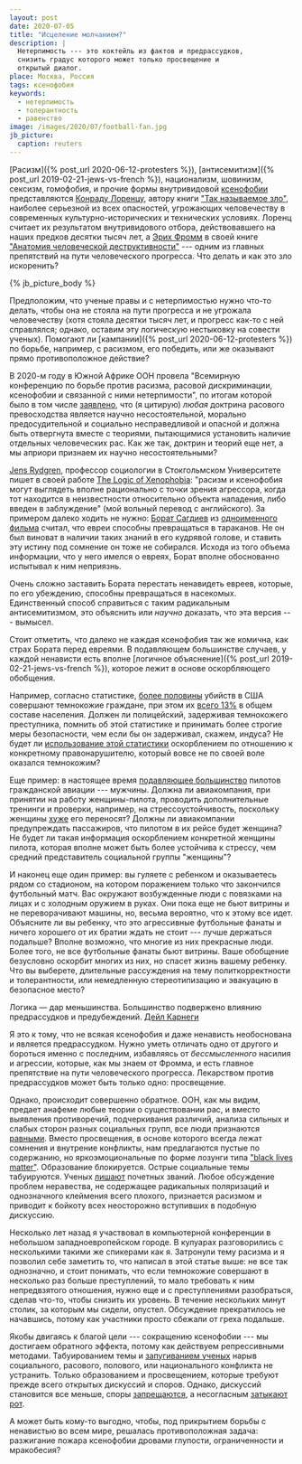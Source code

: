 ```yaml
---
layout: post
date: 2020-07-05
title: "Исцеление молчанием?"
description: |
  Нетерпимость --- это коктейль из фактов и предрассудков,
  снизить градус которого может только просвещение и
  открытый диалог.
place: Москва, Россия
tags: ксенофобия
keywords:
  - нетерпимость
  - толерантность
  - равенство
image: /images/2020/07/football-fan.jpg
jb_picture:
  caption: reuters
---
```


[Расизм]({% post_url 2020-06-12-protesters %}),
[антисемитизм]({% post_url 2019-02-21-jews-vs-french %}),
национализм, шовинизм, сексизм, гомофобия,
и прочие формы внутривидовой
[ксенофобии](https://ru.wikipedia.org/wiki/%D0%9A%D1%81%D0%B5%D0%BD%D0%BE%D1%84%D0%BE%D0%B1%D0%B8%D1%8F)
представляются
[Конраду Лоренцу](https://ru.wikipedia.org/wiki/%D0%9B%D0%BE%D1%80%D0%B5%D0%BD%D1%86,_%D0%9A%D0%BE%D0%BD%D1%80%D0%B0%D0%B4),
автору книги ["Так называемое зло"](https://www.litres.ru/konrad-lorenc/agressiya-tak-nazyvaemoe-zlo/),
наиболее серьезной из всех опасностей, угрожающих человечеству
в современных культурно-исторических и технических условиях.
Лоренц считает их результатом внутривидового отбора, действовавшего на наших
предков десятки тысяч лет, а
[Эрих Фромм](https://ru.wikipedia.org/wiki/%D0%A4%D1%80%D0%BE%D0%BC%D0%BC,_%D0%AD%D1%80%D0%B8%D1%85)
в своей книге
["Анатомия человеческой деструктивности"](https://www.litres.ru/erih-fromm/anatomiya-chelovecheskoy-destruktivnosti/) ---
одним из главных препятствий на пути человеческого прогресса.
Что делать и как это зло искоренить?

{% jb_picture_body %}

<!--more-->

Предположим, что ученые правы и с нетерпимостью нужно что-то делать,
чтобы она не стояла на пути прогресса и не угрожала человечеству
(хотя стояла десятки тысяч лет, и прогресс как-то с ней справлялся;
однако, оставим эту логическую нестыковку на совести ученых).
Помогают ли [кампании]({% post_url 2020-06-12-protesters %})
по борьбе, например, с расизмом, его победить,
или же оказывают прямо противоположное действие?

В 2020-м году в Южной Африке ООН провела "Всемирную конференцию
по борьбе против расизма, расовой дискриминации, ксенофобии и связанной с ними
нетерпимости", по итогам которой было в том числе
[заявлено](https://www.ohchr.org/Documents/Publications/Durban_rus.pdf),
что (я цитирую) _любая_ доктрина расового превосходства является
научно несостоятельной, морально предосудительной и социально несправедливой
и опасной и должна быть отвергнута вместе с теориями, пытающимися
установить наличие отдельных человеческих рас. Как же так, доктрин и теорий
еще нет, а мы априори признаем их научно несостоятельными?

[Jens Rydgren](https://en.wikipedia.org/wiki/Jens_Rydgren),
профессор социологии в Стокгольмском Университете пишет в своей
работе [The Logic of Xenophobia](https://journals.sagepub.com/doi/10.1177/1043463104043712):
"расизм и ксенофобия могут выглядеть вполне рационально с точки зрения агрессора, когда
тот находится в неизвестности относительно объекта нападения, либо введен
в заблуждение" (мой вольный перевод с английского).
За примером далеко ходить не нужно:
[Борат Сагдиев](https://ru.wikipedia.org/wiki/%D0%91%D0%BE%D1%80%D0%B0%D1%82_%D0%A1%D0%B0%D0%B3%D0%B4%D0%B8%D0%B5%D0%B2)
из [одноименного фильма](https://ru.wikipedia.org/wiki/%D0%91%D0%BE%D1%80%D0%B0%D1%82)
считал, что евреи способны превращаться в тараканов.
Не он был виноват в наличии таких знаний в его кудрявой голове,
и ставить эту истину под сомнение он тоже не собирался.
Исходя из того объема информации, что у него имелся о евреях,
Борат вполне обоснованно испытывал к ним неприязнь.

Очень сложно заставить Бората перестать ненавидеть евреев,
которые, по его убеждению, способны
превращаться в насекомых. Единственный способ справиться с таким
радикальным антисемитизмом, это объяснить или
_научно_ доказать, что эта версия --- вымысел.

Стоит отметить, что далеко не каждая ксенофобия так же комична,
как страх Бората перед евреями.
В подавляющем большинстве случаев, у каждой
ненависти есть вполне [логичное объяснение]({% post_url 2019-02-21-jews-vs-french %}),
которое лежит в основе оскорбляющего обобщения.

Например, согласно статистике,
[более половины](https://en.wikipedia.org/wiki/Race_and_crime_in_the_United_States#Homicide)
убийств в США совершают темнокожие граждане, при этом
их [всего 13%](https://en.wikipedia.org/wiki/Race_and_ethnicity_in_the_United_States)
в общем составе населения. Должен ли полицейский, задерживая темнокожего
преступника, помнить об этой статистике и принимать более строгие меры
безопасности, чем если бы он задерживал, скажем, индуса? Не будет ли
[использование этой статистики](https://habr.com/ru/post/394313/)
оскорблением по отношению к конкретному правонарушителю,
который вовсе не по своей воле оказался темнокожим?

Еще пример: в настоящее время
[подавляющее большинство](https://www.biletik.aero/handbook/blog/pochemu-v-grazhdanskoy-aviatsii-tak-malo-zhenshchin-pilotov/)
пилотов гражданской авиации --- мужчины. Должна ли авиакомпания, при принятии
на работу женщины-пилота, проводить дополнительные тренинги и проверки, например,
на стрессоустойчивость, поскольку
женщины [хуже](https://womo.ua/nakryilo-pochemu-zhenshhinyi-perenosyat-stress-huzhe-chem-muzhchinyi/)
его переносят? Должны ли авиакомпании предупреждать пассажиров, что пилотом
в их рейсе будет женщина? Не будет ли такая информация оскорблением
конкретной женщины пилота, которая вполне может быть более устойчива к стрессу,
чем средний представитель социальной группы "женщины"?

И наконец еще один пример: вы гуляете с ребенком и оказываетесь
рядом со стадионом, на котором поражением только
что закончился футбольный матч. Вас окружают
возбужденные люди с повязками на лицах и с холодным оружием в руках.
Они пока еще не бьют витрины и не переворачивают машины, но, весьма вероятно,
что к этому все идет. Объясните ли вы ребенку, что это агрессивные
футбольные фанаты и ничего хорошего от их братии ждать не стоит --- лучше
держаться подальше? Вполне возможно, что многие из них прекрасные люди.
Более того, не все футбольные фанаты бьют витрины. Ваше обобщение безусловно
оскорбит многих из них, но спасет жизнь вашему ребенку. Что вы выберете,
длительные рассуждения на тему политкорректности и толерантности, или
немедленную стереотипизацию и эвакуацию в безопасное место?

<aside class="quote">
Логика — дар меньшинства. Большинство подвержено влиянию предрассудков и предубеждений.
<span><a href="https://citaty.info/quote/249043">Дейл Карнеги</a></span>
</aside>

Я это к тому, что не всякая ксенофобия и даже ненависть необоснована и
является предрассудком. Нужно уметь отличать одно от другого и бороться
именно с последним, избавляясь от
_бессмысленного_ насилия и агрессии, которые, как мы знаем от Фромма,
и есть главное препятствие на пути человеческого прогресса. Лекарством
против предрассудков может быть только одно: просвещение.

Однако, происходит совершенно обратное. ООН, как мы видим, предает
анафеме любые теории о существовании рас, и вместо выявления противоречий,
подчеркивания различий, анализа сильных и слабых сторон разных социальных
групп, все люди признаются [равными](https://en.wikipedia.org/wiki/All_men_are_created_equal).
Вместо просвещения, в основе которого всегда лежат сомнения
и внутрение конфликты, нам предлагаются пустые по содержанию, но яркоэмоциональные
по форме лозунги типа ["black lives matter"](https://ru.wikipedia.org/wiki/Black_Lives_Matter).
Образование блокируется.
Острые социальные темы табуируются.
Ученых [лишают](https://ru.euronews.com/2019/01/14/ru-dna-james-watson-stripped-of-honours) почетных званий.
Любое обсуждение проблем неравества,
не содержащее радикальных поляризаций и однозначного клеймения всего
плохого, признается расизмом и приводит к бойкоту всех неосторожно вступивших
в подобную дискуссию.

Несколько лет назад я участвовал в компьютерной конференции
в небольшом западноевропейском городе. В кулуарах разговорились с несколькими
такими же спикерами как я. Затронули тему расизма и я позволил себе заметить
то, что написал в этой статье выше: не все так однозначно, и стоит понимать,
что если темнокожие совершают в несколько раз больше преступлений,
то мало требовать к ним непредвзятого отношения, нужно еще и с
преступлениями разобраться, сделав что-то, чтобы снизить их уровень. В течение
нескольких минут столик, за которым мы сидели, опустел. Обсуждение прекратилось
не начавшись, потому как участники просто сбежали от греха подальше.

Якобы двигаясь к благой цели --- сокращению ксенофобии ---
мы достигаем обратного эффекта, потому как действуем репрессивными методами.
Табуированием темы и [запугиванием ученых](https://ru.euronews.com/2019/01/14/ru-dna-james-watson-stripped-of-honours)
нарыв социального, расового, полового,
или национального конфликта не устранить. Только образованием и просвещением,
которые требуют прежде всего открытых дискуссий и споров. Однако, дискуссий
становится все меньше, споры [запрещаются](https://vc.ru/flood/25690-google-fire-manifest),
а несогласным [затыкают рот](https://lenta.ru/news/2018/03/01/rasnitsynet/).

А может быть кому-то выгодно, чтобы, под прикрытием борьбы с ненавистью во всем мире,
решалась противоположная задача: разжигание пожара ксенофобии дровами
глупости, ограниченности и мракобесия?
